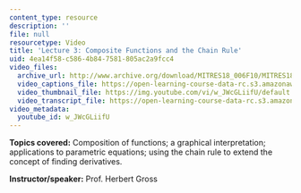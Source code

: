 ```yaml
---
content_type: resource
description: ''
file: null
resourcetype: Video
title: 'Lecture 3: Composite Functions and the Chain Rule'
uid: 4ea14f58-c586-4b84-7581-805ac2a9fcc4
video_files:
  archive_url: http://www.archive.org/download/MITRES18_006F10/MITRES18_006F10_26_0203_300k.mp4
  video_captions_file: https://open-learning-course-data-rc.s3.amazonaws.com/res-18-006-calculus-revisited-single-variable-calculus-fall-2010/c7fdcf79aa465bccb8adaaf74d7c7e5d_w_JWcGLiifU.vtt
  video_thumbnail_file: https://img.youtube.com/vi/w_JWcGLiifU/default.jpg
  video_transcript_file: https://open-learning-course-data-rc.s3.amazonaws.com/res-18-006-calculus-revisited-single-variable-calculus-fall-2010/b23962385ad769dd34b32796ca1ff8c4_w_JWcGLiifU.pdf
video_metadata:
  youtube_id: w_JWcGLiifU
---
```


**Topics covered:** Composition of functions; a graphical interpretation; applications to parametric equations; using the chain rule to extend the concept of finding derivatives.

**Instructor/speaker:** Prof. Herbert Gross